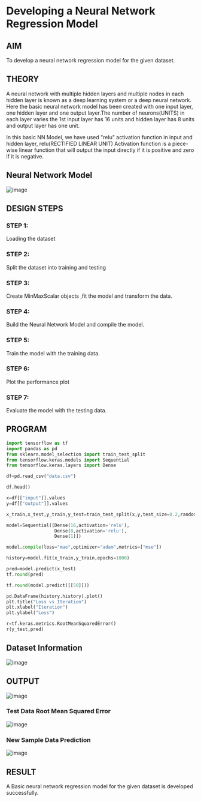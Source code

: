# Developing a Neural Network Regression Model

## AIM

To develop a neural network regression model for the given dataset.

## THEORY

A neural network with multiple hidden layers and multiple nodes in each hidden layer is known as a deep learning system or a deep neural network.
Here the basic neural network model has been created with one input layer, one hidden layer and one output layer.The number of neurons(UNITS) in each layer varies the 1st input layer has 16 units and hidden layer has 8 units and output layer has one unit.

In this basic NN Model, we have used "relu" activation function in input and hidden layer, relu(RECTIFIED LINEAR UNIT) Activation function is a piece-wise linear function that will output the input directly if it is positive and zero if it is negative.  

## Neural Network Model

![image](https://user-images.githubusercontent.com/75235488/187116865-7268dba9-7a58-4c5b-ba19-1bbbfc65dee1.png)

## DESIGN STEPS

### STEP 1:

Loading the dataset

### STEP 2:

Split the dataset into training and testing

### STEP 3:

Create MinMaxScalar objects ,fit the model and transform the data.

### STEP 4:

Build the Neural Network Model and compile the model.

### STEP 5:

Train the model with the training data.

### STEP 6:

Plot the performance plot

### STEP 7:

Evaluate the model with the testing data.

## PROGRAM

```python
import tensorflow as tf
import pandas as pd
from sklearn.model_selection import train_test_split
from tensorflow.keras.models import Sequential 
from tensorflow.keras.layers import Dense

df=pd.read_csv("data.csv")

df.head()

x=df[["input"]].values
y=df[["output"]].values

x_train,x_test,y_train,y_test=train_test_split(x,y,test_size=0.2,random_state=22)

model=Sequential([Dense(16,activation='relu'),
                  Dense(8,activation='relu'),
                  Dense(1)])

model.compile(loss="mae",optimizer="adam",metrics=["mse"])

history=model.fit(x_train,y_train,epochs=1000)

pred=model.predict(x_test)
tf.round(pred)

tf.round(model.predict([[50]]))

pd.DataFrame(history.history).plot()
plt.title("Loss vs Iteration")
plt.xlabel("Iteration")
plt.ylabel("Loss")

r=tf.keras.metrics.RootMeanSquaredError()
r(y_test,pred)
```

## Dataset Information

![image](https://user-images.githubusercontent.com/75235488/187116152-203180a5-b0a6-4e25-a4ac-9e5a8af2550c.png)

## OUTPUT

![image](https://user-images.githubusercontent.com/75235488/187116196-39713095-29c3-41e8-9006-c1f18f4e8264.png)

### Test Data Root Mean Squared Error

![image](https://user-images.githubusercontent.com/75235488/187116341-efc4b30d-823a-40ce-ad11-2afadaf9676b.png)


### New Sample Data Prediction

![image](https://user-images.githubusercontent.com/75235488/187116301-cd0ad317-a258-4379-a84d-89dfa6d761a7.png)

## RESULT
A Basic neural network regression model for the given dataset is developed successfully.
